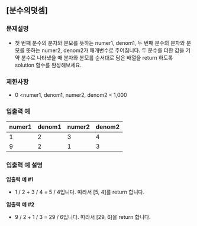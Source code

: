 ## [분수의덧셈]

### 문제설명

- 첫 번째 분수의 분자와 분모를 뜻하는 numer1, denom1, 두 번째 분수의 분자와 분모를 뜻하는 numer2, denom2가 매개변수로 주어집니다. 두 분수를 더한 값을 기약 분수로 나타냈을 때 분자와 분모를 순서대로 담은 배열을 return 하도록 solution 함수를 완성해보세요.

### 제한사항

- 0 <numer1, denom1, numer2, denom2 < 1,000

### 입출력 예

| numer1 | denom1 | numer2 | denom2 |
| ------ | ------ | ------ | ------ |
| 1      | 2      | 3      | 4      |
| 9      | 2      | 1      | 3      |

### 입출력 예 설명

**입출력 예 #1**

- 1 / 2 + 3 / 4 = 5 / 4입니다. 따라서 [5, 4]를 return 합니다.

**입출력 예 #2**

- 9 / 2 + 1 / 3 = 29 / 6입니다. 따라서 [29, 6]을 return 합니다.
